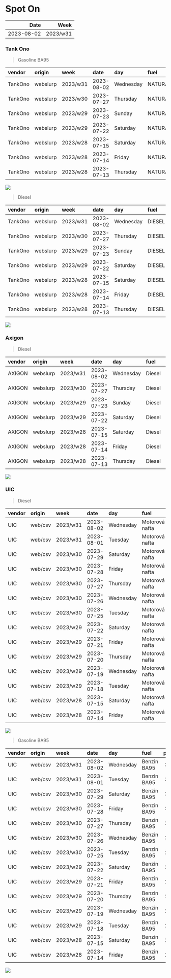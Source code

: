 Spot On
================

|       Date |     Week |
|-----------:|---------:|
| 2023-08-02 | 2023/w31 |

### Tank Ono

> Gasoline BA95

| vendor  | origin   | week     | date       | day       | fuel      | price | PriceVAT |
|:--------|:---------|:---------|:-----------|:----------|:----------|------:|---------:|
| TankOno | webslurp | 2023/w31 | 2023-08-02 | Wednesday | NATURAL95 | 30.50 |     36.9 |
| TankOno | webslurp | 2023/w30 | 2023-07-27 | Thursday  | NATURAL95 | 29.34 |     35.5 |
| TankOno | webslurp | 2023/w29 | 2023-07-23 | Sunday    | NATURAL95 | 29.34 |     35.5 |
| TankOno | webslurp | 2023/w29 | 2023-07-22 | Saturday  | NATURAL95 | 29.34 |     35.5 |
| TankOno | webslurp | 2023/w28 | 2023-07-15 | Saturday  | NATURAL95 | 29.34 |     35.5 |
| TankOno | webslurp | 2023/w28 | 2023-07-14 | Friday    | NATURAL95 | 29.34 |     35.5 |
| TankOno | webslurp | 2023/w28 | 2023-07-13 | Thursday  | NATURAL95 | 29.34 |     35.5 |

<img src="SpotOn_files/figure-gfm/tono-ba95-1.png" style="display: block; margin: auto auto auto 0;" />

> Diesel

| vendor  | origin   | week     | date       | day       | fuel   | price | PriceVAT |
|:--------|:---------|:---------|:-----------|:----------|:-------|------:|---------:|
| TankOno | webslurp | 2023/w31 | 2023-08-02 | Wednesday | DIESEL | 27.69 |     33.5 |
| TankOno | webslurp | 2023/w30 | 2023-07-27 | Thursday  | DIESEL | 25.54 |     30.9 |
| TankOno | webslurp | 2023/w29 | 2023-07-23 | Sunday    | DIESEL | 25.54 |     30.9 |
| TankOno | webslurp | 2023/w29 | 2023-07-22 | Saturday  | DIESEL | 25.54 |     30.9 |
| TankOno | webslurp | 2023/w28 | 2023-07-15 | Saturday  | DIESEL | 25.54 |     30.9 |
| TankOno | webslurp | 2023/w28 | 2023-07-14 | Friday    | DIESEL | 25.21 |     30.5 |
| TankOno | webslurp | 2023/w28 | 2023-07-13 | Thursday  | DIESEL | 25.21 |     30.5 |

<img src="SpotOn_files/figure-gfm/tono-diesel-1.png" style="display: block; margin: auto auto auto 0;" />

### Axigon

> Diesel

| vendor | origin   | week     | date       | day       | fuel   | price | PriceVAT |
|:-------|:---------|:---------|:-----------|:----------|:-------|------:|---------:|
| AXIGON | webslurp | 2023/w31 | 2023-08-02 | Wednesday | Diesel |  29.7 |     35.9 |
| AXIGON | webslurp | 2023/w30 | 2023-07-27 | Thursday  | Diesel |  27.4 |     33.1 |
| AXIGON | webslurp | 2023/w29 | 2023-07-23 | Sunday    | Diesel |  26.9 |     32.5 |
| AXIGON | webslurp | 2023/w29 | 2023-07-22 | Saturday  | Diesel |  26.9 |     32.5 |
| AXIGON | webslurp | 2023/w28 | 2023-07-15 | Saturday  | Diesel |  26.9 |     32.5 |
| AXIGON | webslurp | 2023/w28 | 2023-07-14 | Friday    | Diesel |  26.9 |     32.5 |
| AXIGON | webslurp | 2023/w28 | 2023-07-13 | Thursday  | Diesel |  26.9 |     32.5 |

<img src="SpotOn_files/figure-gfm/axigon-diesel-1.png" style="display: block; margin: auto auto auto 0;" />

### UIC

> Diesel

| vendor | origin  | week     | date       | day       | fuel           | price | priceVAT |
|:-------|:--------|:---------|:-----------|:----------|:---------------|------:|---------:|
| UIC    | web/csv | 2023/w31 | 2023-08-02 | Wednesday | Motorová nafta |  29.3 |     35.5 |
| UIC    | web/csv | 2023/w31 | 2023-08-01 | Tuesday   | Motorová nafta |  28.9 |     35.0 |
| UIC    | web/csv | 2023/w30 | 2023-07-29 | Saturday  | Motorová nafta |  27.1 |     32.8 |
| UIC    | web/csv | 2023/w30 | 2023-07-28 | Friday    | Motorová nafta |  26.8 |     32.4 |
| UIC    | web/csv | 2023/w30 | 2023-07-27 | Thursday  | Motorová nafta |  26.5 |     32.1 |
| UIC    | web/csv | 2023/w30 | 2023-07-26 | Wednesday | Motorová nafta |  26.2 |     31.7 |
| UIC    | web/csv | 2023/w30 | 2023-07-25 | Tuesday   | Motorová nafta |  26.0 |     31.5 |
| UIC    | web/csv | 2023/w29 | 2023-07-22 | Saturday  | Motorová nafta |  25.7 |     31.1 |
| UIC    | web/csv | 2023/w29 | 2023-07-21 | Friday    | Motorová nafta |  25.6 |     31.0 |
| UIC    | web/csv | 2023/w29 | 2023-07-20 | Thursday  | Motorová nafta |  25.5 |     30.9 |
| UIC    | web/csv | 2023/w29 | 2023-07-19 | Wednesday | Motorová nafta |  25.4 |     30.7 |
| UIC    | web/csv | 2023/w29 | 2023-07-18 | Tuesday   | Motorová nafta |  25.4 |     30.7 |
| UIC    | web/csv | 2023/w28 | 2023-07-15 | Saturday  | Motorová nafta |  25.4 |     30.7 |
| UIC    | web/csv | 2023/w28 | 2023-07-14 | Friday    | Motorová nafta |  25.5 |     30.9 |

<img src="SpotOn_files/figure-gfm/uic-diesel-1.png" style="display: block; margin: auto auto auto 0;" />

> Gasoline BA95

| vendor | origin  | week     | date       | day       | fuel        | price | priceVAT |
|:-------|:--------|:---------|:-----------|:----------|:------------|------:|---------:|
| UIC    | web/csv | 2023/w31 | 2023-08-02 | Wednesday | Benzin BA95 |  31.5 |     38.1 |
| UIC    | web/csv | 2023/w31 | 2023-08-01 | Tuesday   | Benzin BA95 |  31.2 |     37.8 |
| UIC    | web/csv | 2023/w30 | 2023-07-29 | Saturday  | Benzin BA95 |  31.1 |     37.6 |
| UIC    | web/csv | 2023/w30 | 2023-07-28 | Friday    | Benzin BA95 |  30.8 |     37.3 |
| UIC    | web/csv | 2023/w30 | 2023-07-27 | Thursday  | Benzin BA95 |  30.5 |     36.9 |
| UIC    | web/csv | 2023/w30 | 2023-07-26 | Wednesday | Benzin BA95 |  30.2 |     36.5 |
| UIC    | web/csv | 2023/w30 | 2023-07-25 | Tuesday   | Benzin BA95 |  29.9 |     36.2 |
| UIC    | web/csv | 2023/w29 | 2023-07-22 | Saturday  | Benzin BA95 |  29.6 |     35.8 |
| UIC    | web/csv | 2023/w29 | 2023-07-21 | Friday    | Benzin BA95 |  29.4 |     35.6 |
| UIC    | web/csv | 2023/w29 | 2023-07-20 | Thursday  | Benzin BA95 |  29.3 |     35.5 |
| UIC    | web/csv | 2023/w29 | 2023-07-19 | Wednesday | Benzin BA95 |  29.2 |     35.3 |
| UIC    | web/csv | 2023/w29 | 2023-07-18 | Tuesday   | Benzin BA95 |  29.0 |     35.1 |
| UIC    | web/csv | 2023/w28 | 2023-07-15 | Saturday  | Benzin BA95 |  29.1 |     35.2 |
| UIC    | web/csv | 2023/w28 | 2023-07-14 | Friday    | Benzin BA95 |  29.3 |     35.5 |

<img src="SpotOn_files/figure-gfm/uic-ba95-1.png" style="display: block; margin: auto auto auto 0;" />
